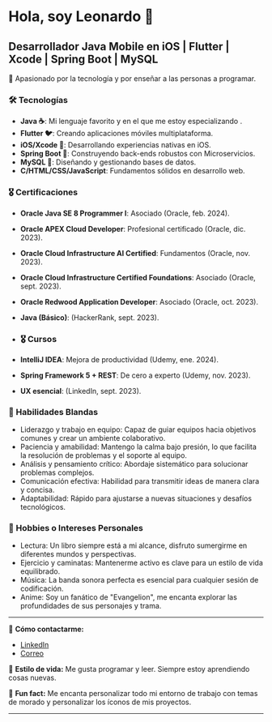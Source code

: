 # Hola, soy Leonardo 👋

## Desarrollador Java Mobile en iOS | Flutter | Xcode | Spring Boot | MySQL

🔮 Apasionado por la tecnología y por enseñar a las personas a programar.

### 🛠 Tecnologías
- **Java ☕**: Mi lenguaje favorito y en el que me estoy especializando .
- **Flutter 🐦**: Creando aplicaciones móviles multiplataforma.
- **iOS/Xcode 🍏**: Desarrollando experiencias nativas en iOS.
- **Spring Boot 🌱**: Construyendo back-ends robustos con Microservicios.
- **MySQL 🐬**: Diseñando y gestionando bases de datos.
- **C/HTML/CSS/JavaScript**: Fundamentos sólidos en desarrollo web.

### 🎖 Certificaciones 
- **Oracle Java SE 8 Programmer I**: Asociado (Oracle, feb. 2024).
- **Oracle APEX Cloud Developer**: Profesional certificado (Oracle, dic. 2023).
- **Oracle Cloud Infrastructure AI Certified**: Fundamentos (Oracle, nov. 2023).
- **Oracle Cloud Infrastructure Certified Foundations**: Asociado (Oracle, sept. 2023).
- **Oracle Redwood Application Developer**: Asociado (Oracle, oct. 2023).
- **Java (Básico)**: (HackerRank, sept. 2023).
  
- ### 🎖 Cursos
- **IntelliJ IDEA**: Mejora de productividad (Udemy, ene. 2024).
- **Spring Framework 5 + REST**: De cero a experto (Udemy, nov. 2023).
- **UX esencial**: (LinkedIn, sept. 2023).

### 💼 Habilidades Blandas
- Liderazgo y trabajo en equipo: Capaz de guiar equipos hacia objetivos comunes y crear un ambiente colaborativo.
- Paciencia y amabilidad: Mantengo la calma bajo presión, lo que facilita la resolución de problemas y el soporte al equipo.
- Análisis y pensamiento crítico: Abordaje sistemático para solucionar problemas complejos.
- Comunicación efectiva: Habilidad para transmitir ideas de manera clara y concisa.
- Adaptabilidad: Rápido para ajustarse a nuevas situaciones y desafíos tecnológicos.

### 🎈 Hobbies o Intereses Personales
- Lectura: Un libro siempre está a mi alcance, disfruto sumergirme en diferentes mundos y perspectivas.
- Ejercicio y caminatas: Mantenerme activo es clave para un estilo de vida equilibrado.
- Música: La banda sonora perfecta es esencial para cualquier sesión de codificación.
- Anime: Soy un fanático de "Evangelion", me encanta explorar las profundidades de sus personajes y trama.

---

🔗 **Cómo contactarme:**
- [LinkedIn](www.linkedin.com/in/leonardo-vargas-olvera-backendjr78936)
- [Correo](mailto:leonardo.vargas.ulsa@gmail.com)

💜 **Estilo de vida:** Me gusta programar y leer. Siempre estoy aprendiendo cosas nuevas.

👾 **Fun fact:** Me encanta personalizar todo mi entorno de trabajo con temas de morado y personalizar los íconos de mis proyectos.

---




